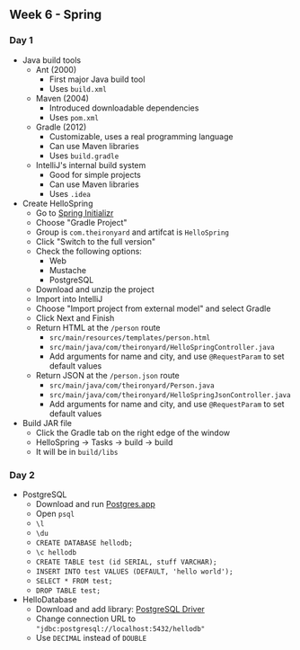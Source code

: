 ## Week 6 - Spring

### Day 1

* Java build tools
  * Ant (2000)
    * First major Java build tool
    * Uses `build.xml`
  * Maven (2004)
    * Introduced downloadable dependencies
    * Uses `pom.xml`
  * Gradle (2012)
    * Customizable, uses a real programming language
    * Can use Maven libraries
    * Uses `build.gradle`
  * IntelliJ's internal build system
    * Good for simple projects
    * Can use Maven libraries
    * Uses `.idea`
* Create HelloSpring
  * Go to [Spring Initializr](https://start.spring.io/)
  * Choose "Gradle Project"
  * Group is `com.theironyard` and artifcat is `HelloSpring`
  * Click "Switch to the full version"
  * Check the following options:
    * Web
    * Mustache
    * PostgreSQL
  * Download and unzip the project
  * Import into IntelliJ
  * Choose "Import project from external model" and select Gradle
  * Click Next and Finish
  * Return HTML at the `/person` route
    * `src/main/resources/templates/person.html`
    * `src/main/java/com/theironyard/HelloSpringController.java`
    * Add arguments for name and city, and use `@RequestParam` to set default values
  * Return JSON at the `/person.json` route
    * `src/main/java/com/theironyard/Person.java`
    * `src/main/java/com/theironyard/HelloSpringJsonController.java`
    * Add arguments for name and city, and use `@RequestParam` to set default values
* Build JAR file
  * Click the Gradle tab on the right edge of the window
  * HelloSpring -> Tasks -> build -> build
  * It will be in `build/libs`

### Day 2

* PostgreSQL
  * Download and run [Postgres.app](http://postgresapp.com/)
  * Open `psql`
  * `\l`
  * `\du`
  * `CREATE DATABASE hellodb;`
  * `\c hellodb`
  * `CREATE TABLE test (id SERIAL, stuff VARCHAR);`
  * `INSERT INTO test VALUES (DEFAULT, 'hello world');`
  * `SELECT * FROM test;`
  * `DROP TABLE test;`
* HelloDatabase
  * Download and add library: [PostgreSQL Driver](https://jdbc.postgresql.org/download/postgresql-9.4-1205.jdbc42.jar)
  * Change connection URL to `"jdbc:postgresql://localhost:5432/hellodb"`
  * Use `DECIMAL` instead of `DOUBLE`
